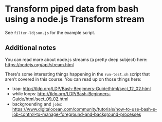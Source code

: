 # Transform piped data from bash using a node.js Transform stream

See `filter-ldjson.js` for the example script.

## Additional notes
You can read more about node.js streams (a pretty deep subject) here: https://nodejs.org/api/stream.html

There's some interesting things happening in the `run-test.sh` script that aren't covered in this course. You can read up on those things here:
- trap: http://tldp.org/LDP/Bash-Beginners-Guide/html/sect_12_02.html
- while loops: http://tldp.org/LDP/Bash-Beginners-Guide/html/sect_09_02.html
- backgrounding and `jobs`: https://www.digitalocean.com/community/tutorials/how-to-use-bash-s-job-control-to-manage-foreground-and-background-processes
